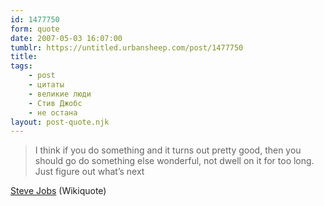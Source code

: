 ```yaml
---
id: 1477750
form: quote
date: 2007-05-03 16:07:00
tumblr: https://untitled.urbansheep.com/post/1477750
title: 
tags:
    - post
    - цитаты
    - великие люди
    - Стив Джобс
    - не остана
layout: post-quote.njk
---
```


<blockquote>
I think if you do something and it turns out pretty good, then you should go do something else wonderful, not dwell on it for too long. Just figure out what&rsquo;s next
</blockquote>

<a href="http://en.wikiquote.org/wiki/Steve_Jobs#On_Innovation_and_Design">Steve Jobs</a> (Wikiquote)
